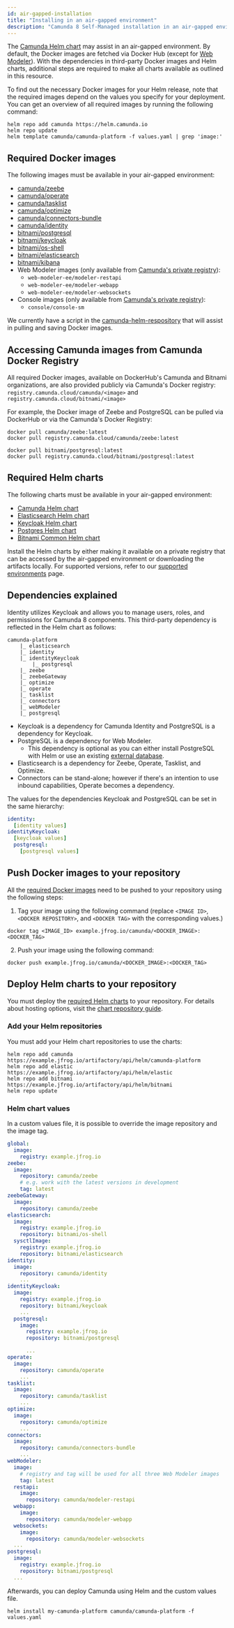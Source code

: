 ```yaml
---
id: air-gapped-installation
title: "Installing in an air-gapped environment"
description: "Camunda 8 Self-Managed installation in an air-gapped environment"
---
```


The [Camunda Helm chart](/self-managed/setup/install.md) may assist in an air-gapped environment. By default, the Docker images are fetched via Docker Hub (except for [Web Modeler](/self-managed/setup/deploy/other/docker.md#web-modeler)).
With the dependencies in third-party Docker images and Helm charts, additional steps are required to make all charts available as outlined in this resource.

To find out the necessary Docker images for your Helm release, note that the required images depend on the values you specify for your deployment. You can get an overview of all required images by running the following command:

```shell
helm repo add camunda https://helm.camunda.io
helm repo update
helm template camunda/camunda-platform -f values.yaml | grep 'image:'
```

## Required Docker images

The following images must be available in your air-gapped environment:

- [camunda/zeebe](https://hub.docker.com/r/camunda/zeebe)
- [camunda/operate](https://hub.docker.com/r/camunda/operate)
- [camunda/tasklist](https://hub.docker.com/r/camunda/tasklist)
- [camunda/optimize](https://hub.docker.com/r/camunda/optimize)
- [camunda/connectors-bundle](https://hub.docker.com/r/camunda/connectors-bundle)
- [camunda/identity](https://hub.docker.com/r/camunda/identity)
- [bitnami/postgresql](https://hub.docker.com/r/bitnami/postgresql)
- [bitnami/keycloak](https://hub.docker.com/r/bitnami/keycloak)
- [bitnami/os-shell](https://hub.docker.com/r/bitnami/os-shell/)
- [bitnami/elasticsearch](https://hub.docker.com/r/bitnami/elasticsearch/)
- [bitnami/kibana](https://hub.docker.com/r/bitnami/kibana/)
- Web Modeler images (only available from [Camunda's private registry](/self-managed/setup/deploy/other/docker.md#web-modeler)):
  - `web-modeler-ee/modeler-restapi`
  - `web-modeler-ee/modeler-webapp`
  - `web-modeler-ee/modeler-websockets`
- Console images (only available from [Camunda's private registry](https://registry.camunda.cloud/)):
  - `console/console-sm`

We currently have a script in the [camunda-helm-respository](https://github.com/camunda/camunda-platform-helm/blob/c6a6e0c327f2acb8746802fbe03b3774b8284de3/scripts/download-chart-docker-images.sh) that will assist in pulling and saving Docker images.

## Accessing Camunda images from Camunda Docker Registry

All required Docker images, available on DockerHub's Camunda and Bitnami organizations, are also provided publicly via Camunda's Docker registry: `registry.camunda.cloud/camunda/<image>` and `registry.camunda.cloud/bitnami/<image>`

For example, the Docker image of Zeebe and PostgreSQL can be pulled via DockerHub or via the Camunda's Docker Registry:

```shell
docker pull camunda/zeebe:latest
docker pull registry.camunda.cloud/camunda/zeebe:latest

docker pull bitnami/postgresql:latest
docker pull registry.camunda.cloud/bitnami/postgresql:latest
```

## Required Helm charts

The following charts must be available in your air-gapped environment:

- [Camunda Helm chart](https://artifacthub.io/packages/helm/camunda/camunda-platform)
- [Elasticsearch Helm chart](https://artifacthub.io/packages/helm/bitnami/elasticsearch)
- [Keycloak Helm chart](https://artifacthub.io/packages/helm/bitnami/keycloak)
- [Postgres Helm chart](https://artifacthub.io/packages/helm/bitnami/postgresql)
- [Bitnami Common Helm chart](https://artifacthub.io/packages/helm/bitnami/common)

Install the Helm charts by either making it available on a private registry that can be accessed by the air-gapped environment or downloading the artifacts locally. For supported versions, refer to our [supported environments](/reference/supported-environments.md#camunda-8-self-managed) page.

## Dependencies explained

Identity utilizes Keycloak and allows you to manage users, roles, and permissions for Camunda 8 components. This third-party dependency is reflected in the Helm chart as follows:

```
camunda-platform
    |_ elasticsearch
    |_ identity
    |_ identityKeycloak
        |_ postgresql
    |_ zeebe
    |_ zeebeGateway
    |_ optimize
    |_ operate
    |_ tasklist
    |_ connectors
    |_ webModeler
    |_ postgresql
```

- Keycloak is a dependency for Camunda Identity and PostgreSQL is a dependency for Keycloak.
- PostgreSQL is a dependency for Web Modeler.
  - This dependency is optional as you can either install PostgreSQL with Helm or use an existing [external database](/self-managed/setup/install.md#optional-configure-external-database).
- Elasticsearch is a dependency for Zeebe, Operate, Tasklist, and Optimize.
- Connectors can be stand-alone; however if there's an intention to use inbound capabilities, Operate becomes a dependency.

The values for the dependencies Keycloak and PostgreSQL can be set in the same hierarchy:

```yaml
identity:
  [identity values]
identityKeycloak:
  [keycloak values]
  postgresql:
    [postgresql values]
```

## Push Docker images to your repository

All the [required Docker images](#required-docker-images) need to be pushed to your repository using the following steps:

1. Tag your image using the following command (replace `<IMAGE ID>`, `<DOCKER REPOSITORY>`, and `<DOCKER TAG>` with the corresponding values.)

```shell
docker tag <IMAGE_ID> example.jfrog.io/camunda/<DOCKER_IMAGE>:<DOCKER_TAG>
```

2. Push your image using the following command:

```shell
docker push example.jfrog.io/camunda/<DOCKER_IMAGE>:<DOCKER_TAG>
```

## Deploy Helm charts to your repository

You must deploy the [required Helm charts](#required-helm-charts) to your repository.
For details about hosting options, visit the [chart repository guide](https://helm.sh/docs/topics/chart_repository).

### Add your Helm repositories

You must add your Helm chart repositories to use the charts:

```shell
helm repo add camunda https://example.jfrog.io/artifactory/api/helm/camunda-platform
helm repo add elastic https://example.jfrog.io/artifactory/api/helm/elastic
helm repo add bitnami https://example.jfrog.io/artifactory/api/helm/bitnami
helm repo update
```

### Helm chart values

In a custom values file, it is possible to override the image repository and the image tag.

```yaml
global:
  image:
    registry: example.jfrog.io
zeebe:
  image:
    repository: camunda/zeebe
    # e.g. work with the latest versions in development
    tag: latest
zeebeGateway:
  image:
    repository: camunda/zeebe
elasticsearch:
  image:
    registry: example.jfrog.io
    repository: bitnami/os-shell
  sysctlImage:
    registry: example.jfrog.io
    repository: bitnami/elasticsearch
identity:
  image:
    repository: camunda/identity
    ...
identityKeycloak:
  image:
    registry: example.jfrog.io
    repository: bitnami/keycloak
    ...
  postgresql:
    image:
      registry: example.jfrog.io
      repository: bitnami/postgresql

      ...
operate:
  image:
    repository: camunda/operate
    ...
tasklist:
  image:
    repository: camunda/tasklist
    ...
optimize:
  image:
    repository: camunda/optimize
    ...
connectors:
  image:
    repository: camunda/connectors-bundle
    ...
webModeler:
  image:
    # registry and tag will be used for all three Web Modeler images
    tag: latest
  restapi:
    image:
      repository: camunda/modeler-restapi
  webapp:
    image:
      repository: camunda/modeler-webapp
  websockets:
    image:
      repository: camunda/modeler-websockets
  ...
postgresql:
  image:
    registry: example.jfrog.io
    repository: bitnami/postgresql
  ...
```

Afterwards, you can deploy Camunda using Helm and the custom values file.

```shell
helm install my-camunda-platform camunda/camunda-platform -f values.yaml
```
